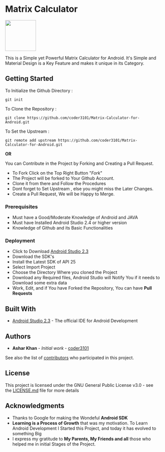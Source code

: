 # Matrix Calculator

<img src = "https://raw.github.com/coder3101/matrix-calculator-for-android/master/MatrixCalculator/src/main/res/mipmap-mdpi/mainlogo.png" height = "100" width = "100" >


This is a Simple yet Powerful Matrix Calculator for Android. It's Simple and Material Design is a Key Feature and makes it unique in its Category.

## Getting Started

To Initialize the Github Directory :
```
git init 
```
To Clone the Repository :
```
git clone https://github.com/coder3101/Matrix-Calculator-for-Android.git
```
To Set the Upstream :
```
git remote add upstream https://github.com/coder3101/Matrix-Calculator-for-Android.git
```

**OR**

You can Contribute in the Project by Forking and Creating a Pull Request.

* To Fork Click on the Top Right Button "*Fork*"
* The Project will be forked to Your Github Account. 
* Clone it from there and Follow the Procedures
* Dont forget to Set Upstream , else you might miss the Later Changes.
* Create a Pull Request, We will be Happy to Merge.

### Prerequisites

* Must have a Good/Moderate Knowledge of Android and JAVA
* Must have Installed Android Studio 2.4  or higher version
* Knowledge of Github and its Basic Functionalities


### Deployment

* Click to Download [Android Studio 2.3](https://developer.android.com/studio/index.html)
* Download the SDK's
* Install the Latest SDK of API 25
* Select Import Project
* Choose the Directory Where you cloned the Project
* Download any Required files, Android Studio will Notify You if it needs to Download some extra data
* Work, Edit, and if You have Forked the Repository, You can have **Pull Requests**


## Built With

* [Android Studio 2.3](https://developer.android.com/studio/index.html) - The  official IDE for Android Development
 

## Authors

* **Ashar Khan** - *Initial work* - [coder3101](https://github.com/coder3101)

See also the list of [contributors](https://github.com/coder3101/matrix-calculator-for-android/contributors) who participated in this project.

## License

This project is licensed under the GNU General Public License v3.0 - see the [LICENSE.md](LICENSE.md) file for more details

## Acknowledgments

* Thanks to Google for making the Wondeful **Android SDK** 
* **Learning is a Process of Growth** that was my motivation. To Learn Android Development I Started this Project, and today it has evolved to something Big
* I express my gratitude to **My Parents, My Friends and all** those who helped me in initial Stages of the Project.




